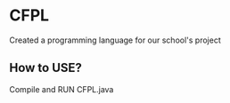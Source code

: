 # CFPL
Created a programming language for our school's project

## How to USE?
Compile and RUN CFPL.java
